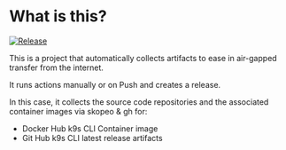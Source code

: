 # What is this?

[![Release](https://github.com/amentumservices/Collector-k9s-CLI/actions/workflows/collect.yml/badge.svg?branch=main)](https://github.com/amentumservices/Collector-k9s-CLI-IB/actions/workflows/collect.yml)

This is a project that automatically collects artifacts to ease in air-gapped transfer from the internet.

It runs actions manually or on Push and creates a release.

In this case, it collects the source code repositories and the associated container images via skopeo & gh for:

- Docker Hub k9s CLI Container image
- Git Hub k9s CLI latest release artifacts 
